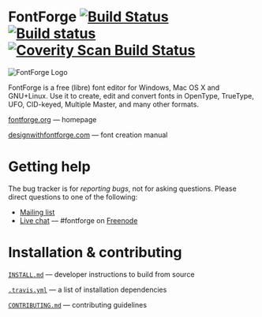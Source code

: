 # FontForge [![Build Status](https://travis-ci.org/fontforge/fontforge.svg?branch=master)](https://travis-ci.org/fontforge/fontforge) [![Build status](https://ci.appveyor.com/api/projects/status/y5x0fd1xj23n9l2o?svg=true)](https://ci.appveyor.com/project/fontforge/fontforge) [![Coverity Scan Build Status](https://scan.coverity.com/projects/792/badge.svg?flat=1)](https://scan.coverity.com/projects/792)

![FontForge Logo](http://fontforge.github.io/assets/img/logo-transparent.png)

FontForge is a free (libre) font editor for Windows, Mac OS X and GNU+Linux. 
Use it to create, edit and convert fonts in OpenType, TrueType, UFO, CID-keyed, Multiple Master, and many other formats.

[fontforge.org](http://fontforge.org) &mdash; homepage

[designwithfontforge.com](http://designwithfontforge.com) &mdash; font creation manual

# Getting help

The bug tracker is for _reporting bugs_, not for asking questions. Please direct questions to one of the following:

* [Mailing list](https://sourceforge.net/p/fontforge/mailman/fontforge-users/)
* [Live chat](https://webchat.freenode.net/?channel=#fontforge) &mdash; #fontforge on [Freenode](https://freenode.net/)

# Installation & contributing

[`INSTALL.md`](INSTALL.md) &mdash; developer instructions to build from source

[`.travis.yml`](.travis.yml) &mdash; a list of installation dependencies

[`CONTRIBUTING.md`](CONTRIBUTING.md) &mdash; contributing guidelines
